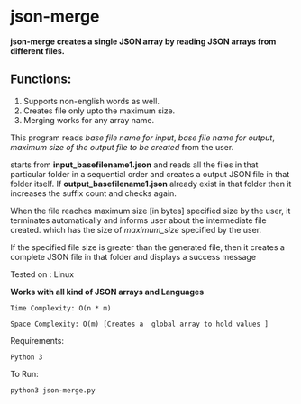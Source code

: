 # json-merge

**json-merge creates a single JSON array by reading JSON arrays
from different files.**

## Functions:
  1. Supports non-english words as well.
  2. Creates file only upto the maximum size.
  3. Merging works for any array name.

This program reads *base file name for input*, *base file name for output*,
*maximum size of the output file to be created* from the user.

starts from **input_basefilename1.json** and reads all the files in that
particular folder in a sequential order and creates a output JSON
file in that folder itself. If **output_basefilename1.json** already exist
in that folder then it increases the suffix count and checks again.

When the file reaches maximum size [in bytes] specified size by the user, it terminates
automatically and informs user about the intermediate file created. which has
the size of *maximum_size* specified by the user.

If the specified file size is greater than the generated file, then it creates
a complete JSON file in that folder and displays a success message


Tested on : Linux

**Works with all kind of JSON arrays and Languages**
```
Time Complexity: O(n * m)

Space Complexity: O(m) [Creates a  global array to hold values ]
```

Requirements:
  ```
  Python 3
  ```
 To Run:
  ```
  python3 json-merge.py
  ```

  

